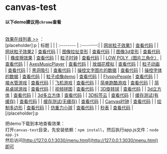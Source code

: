 # canvas-test#### 以下demo建议用`chrome`查看<br><br>[效果在线列表 >>](http://whxaxes.github.io/canvas-test/menu.html) ：<br>[placeholder]:p
| 标题 |  |
 | :-------- | :--------:|
| [网状粒子效果1](src/Funny-demo/netparticle/net_1.html) | [查看代码](https:/github.com/whxaxes/canvas-test/tree/master/src/Funny-demo/netparticle) || [网状粒子效果2](src/Funny-demo/netparticle/net_2.html) | [查看代码](https:/github.com/whxaxes/canvas-test/tree/master/src/Funny-demo/netparticle) || [图像拉扯变形](src/Funny-demo/transform/demo1.html) | [查看代码](https:/github.com/whxaxes/canvas-test/tree/master/src/Funny-demo/transform) || [图像3d变形](src/Funny-demo/transform/demo2.html) | [查看代码](https:/github.com/whxaxes/canvas-test/tree/master/src/Funny-demo/transform) || [橡皮擦效果](src/Funny-demo/clip/clip.html) | [查看代码](https:/github.com/whxaxes/canvas-test/tree/master/src/Funny-demo/clip) || [粒子时钟](src/Funny-demo/coolClock/index.html) | [查看代码](https:/github.com/whxaxes/canvas-test/tree/master/src/Funny-demo/coolClock) || [LOW POLY（图片三角化）](src/Funny-demo/lowpoly/index.html) | [查看代码](https:/github.com/whxaxes/canvas-test/tree/master/src/Funny-demo/lowpoly) || [AxesMusicPlayer](src/Funny-demo/musicPlayer/index.html) | [查看代码](https:/github.com/whxaxes/canvas-test/tree/master/src/Funny-demo/musicPlayer) || [放烟花模拟](src/Funny-demo/shotFire/shotFire.html) | [查看代码](https:/github.com/whxaxes/canvas-test/tree/master/src/Funny-demo/shotFire) || [粒子动画](src/Particle-demo/animateStep/index.html) | [查看代码](https:/github.com/whxaxes/canvas-test/tree/master/src/Particle-demo/animateStep) || [黑洞吸引](src/Particle-demo/blackhole/blackhole.html) | [查看代码](https:/github.com/whxaxes/canvas-test/tree/master/src/Particle-demo/blackhole) || [操控文字图片的数据](src/Particle-demo/imgdata/controlImgData.html) | [查看代码](https:/github.com/whxaxes/canvas-test/tree/master/src/Particle-demo/imgdata) || [操控字体的数据](src/Particle-demo/imgdata/controlImgData2.html) | [查看代码](https:/github.com/whxaxes/canvas-test/tree/master/src/Particle-demo/imgdata) || [粒子成像demo](src/Particle-demo/orangutan/index.html) | [查看代码](https:/github.com/whxaxes/canvas-test/tree/master/src/Particle-demo/orangutan) || [FlyppyPeople](src/Game-demo/FlppyPeople/index.html) | [查看代码](https:/github.com/whxaxes/canvas-test/tree/master/src/Game-demo/FlppyPeople) || [接水管游戏](src/Game-demo/connectPipe/easyPipes.html) | [查看代码](https:/github.com/whxaxes/canvas-test/tree/master/src/Game-demo/connectPipe) || [飞机游戏](src/Game-demo/planGame/index.html) | [查看代码](https:/github.com/whxaxes/canvas-test/tree/master/src/Game-demo/planGame) || [简单跑酷游戏](src/Game-demo/runningMan/index.html) | [查看代码](https:/github.com/whxaxes/canvas-test/tree/master/src/Game-demo/runningMan) || [简易桌球游戏](src/Game-demo/snooker/snooker.html) | [查看代码](https:/github.com/whxaxes/canvas-test/tree/master/src/Game-demo/snooker) || [视频拼图](src/Game-demo/vedioPintu.html) | [查看代码](https:/github.com/whxaxes/canvas-test/tree/master/src/Game-demo) || [3D旋转球](src/3D-demo/3Dball.html) | [查看代码](https:/github.com/whxaxes/canvas-test/tree/master/src/3D-demo) || [3d立方体](src/3D-demo/3Dcube.html) | [查看代码](https:/github.com/whxaxes/canvas-test/tree/master/src/3D-demo) || [3d多立方体](src/3D-demo/3Dcubes.html) | [查看代码](https:/github.com/whxaxes/canvas-test/tree/master/src/3D-demo) || [3D标签云](src/3D-demo/3Dtag.html) | [查看代码](https:/github.com/whxaxes/canvas-test/tree/master/src/3D-demo) || [缓存测试(有缓存)](src/Other-demo/cache/test.html) | [查看代码](https:/github.com/whxaxes/canvas-test/tree/master/src/Other-demo/cache) || [缓存测试(无缓存)](src/Other-demo/cache/test2.html) | [查看代码](https:/github.com/whxaxes/canvas-test/tree/master/src/Other-demo/cache) || [Canvas时钟](src/Other-demo/clock.html) | [查看代码](https:/github.com/whxaxes/canvas-test/tree/master/src/Other-demo) || [绘制多边形](src/Other-demo/duobianxing.html) | [查看代码](https:/github.com/whxaxes/canvas-test/tree/master/src/Other-demo) || [仿重力小球](src/Other-demo/shotBall.html) | [查看代码](https:/github.com/whxaxes/canvas-test/tree/master/src/Other-demo) || [秒表](src/Other-demo/stopWatch.html) | [查看代码](https:/github.com/whxaxes/canvas-test/tree/master/src/Other-demo) |
[/placeholder]:p把demo下载到本地查看效果：<br>打开`canvas-test`目录，先安装依赖：`npm install`，然后执行app.js文件：`node app.js`<br>然后访问[http://127.0.0.1:3030/menu.html](http://127.0.0.1:3030/menu.html)即可